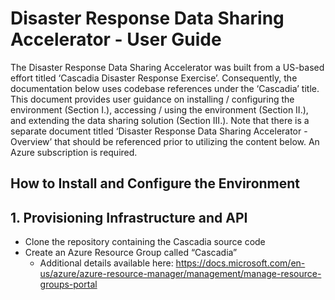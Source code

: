 # Disaster Response Data Sharing Accelerator - User Guide

The Disaster Response Data Sharing Accelerator was built from a US-based effort titled ‘Cascadia Disaster Response Exercise’.  Consequently, the documentation below uses codebase references under the ‘Cascadia’ title.  This document provides user guidance on installing / configuring the environment (Section I.), accessing / using the environment (Section II.), and extending the data sharing solution (Section III.).  Note that there is a separate document titled ‘Disaster Response Data Sharing Accelerator - Overview’ that should be referenced prior to utilizing the content below.  An Azure subscription is required.

## How to Install and Configure the Environment

## 1. Provisioning Infrastructure and API

* Clone the repository containing the Cascadia source code
* Create an Azure Resource Group called “Cascadia”
  * Additional details available here: https://docs.microsoft.com/en-us/azure/azure-resource-manager/management/manage-resource-groups-portal
